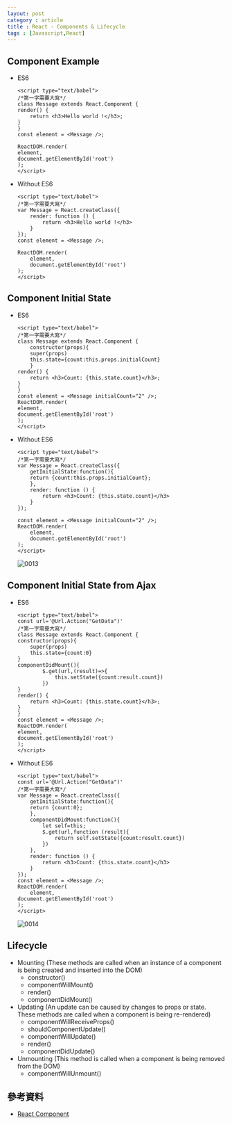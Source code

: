 ```yaml
---
layout: post
category : article
title : React - Components & Lifecycle
tags : [Javascript,React]
---
```


## Component Example
- ES6

    ```
    <script type="text/babel">
    /*第一字需要大寫*/
    class Message extends React.Component {
    render() {
        return <h3>Hello world !</h3>;
    }
    }
    const element = <Message />;
    
    ReactDOM.render(
    element,
    document.getElementById('root')
    );
    </script>
    ```

- Without ES6

    ```
    <script type="text/babel">
    /*第一字需要大寫*/
    var Message = React.createClass({
        render: function () {
            return <h3>Hello world !</h3>
        }
    });
    const element = <Message />;
    
    ReactDOM.render(
        element,
        document.getElementById('root')
    );
    </script>
    ```
## Component Initial State
- ES6

    ```
    <script type="text/babel">
    /*第一字需要大寫*/
    class Message extends React.Component {
        constructor(props){
        super(props)
        this.state={count:this.props.initialCount}
        }
    render() {
        return <h3>Count: {this.state.count}</h3>;
    }
    }
    const element = <Message initialCount="2" />;
    ReactDOM.render(
    element,
    document.getElementById('root')
    );
    </script>
    ```
    
- Without ES6

    ```
    <script type="text/babel">
    /*第一字需要大寫*/
    var Message = React.createClass({
        getInitialState:function(){
        return {count:this.props.initialCount};
        },
        render: function () {
            return <h3>Count: {this.state.count}</h3>
        }
    });
    
    const element = <Message initialCount="2" />;
    ReactDOM.render(
        element,
        document.getElementById('root')
    );
    </script>
    ```

    <img class="img-responsive" src="{{ site.url }}/assets/images/posts/20161108/0013.png" alt="0013"/>

## Component Initial State from Ajax

- ES6 

    ```
    <script type="text/babel">
    const url='@Url.Action("GetData")'
    /*第一字需要大寫*/
    class Message extends React.Component {
    constructor(props){
        super(props)
        this.state={count:0}
    }
    componentDidMount(){
            $.get(url,(result)=>{
                this.setState({count:result.count})
            })
    }
    render() {
        return <h3>Count: {this.state.count}</h3>;
    }
    }
    const element = <Message />;
    ReactDOM.render(
    element,
    document.getElementById('root')
    );
    </script>
    ```

- Without ES6

    ```
    <script type="text/babel">
    const url='@Url.Action("GetData")'
    /*第一字需要大寫*/
    var Message = React.createClass({
        getInitialState:function(){
        return {count:0};
        },
        componentDidMount:function(){
            let self=this;
            $.get(url,function (result){
                return self.setState({count:result.count})
            })
        },
        render: function () {
            return <h3>Count: {this.state.count}</h3>
        }
    });
    const element = <Message />;
    ReactDOM.render(
        element,
    document.getElementById('root')
    );
    </script>
    ```

    <img class="img-responsive" src="{{ site.url }}/assets/images/posts/20161108/0014.png" alt="0014"/>

## Lifecycle

- Mounting (These methods are called when an instance of a component is being created and inserted into the DOM)
    - constructor()
    - componentWillMount()
    - render()
    - componentDidMount()
- Updating (An update can be caused by changes to props or state. These methods are called when a component is being re-rendered)
    - componentWillReceiveProps()
    - shouldComponentUpdate()
    - componentWillUpdate()
    - render()
    - componentDidUpdate()
- Unmounting (This method is called when a component is being removed from the DOM)
    - componentWillUnmount()

## 參考資料
- [React Component](https://facebook.github.io/react/docs/react-component.html)